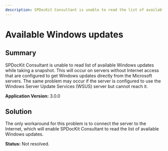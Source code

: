 ```yaml
---
description: SPDocKit Consultant is unable to read the list of available Windows updates from your servers.
---
```


# Available Windows updates

## **Summary**

SPDocKit Consultant is unable to read list of available Windows updates while taking a snapshot. This will occur on servers without Internet access that are configured to get Windows updates directly from the Microsoft servers. The same problem may occur if the server is configured to use the Windows Server Update Services \(WSUS\) server but cannot reach it.

**Application Version:** 3.0.0

## **Solution**

The only workaround for this problem is to connect the server to the Internet, which will enable SPDocKit Consultant to read the list of available Windows updates.

**Status:** Not resolved.

